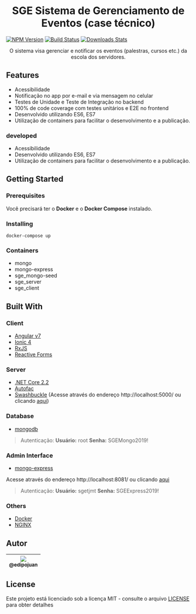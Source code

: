 <h1 align="center">SGE Sistema de Gerenciamento de Eventos (case técnico)</h1>

<p align="center">
  
  [![NPM Version][npm-image]][npm-url]
  [![Build Status][travis-image]][travis-url]
  [![Downloads Stats][npm-downloads]][npm-url]

</p>

<p align="center">
  O sistema visa gerenciar e notificar os eventos (palestras, cursos etc.) da escola dos servidores.
</p>

## Features

 * Acessibilidade
 * Notificação no app por e-mail e via mensagem no celular
 * Testes de Unidade e Teste de Integração no backend
 * 100% de code coverage com testes unitários e E2E no frontend
 * Desenvolvido utilizando ES6, ES7
 * Utilização de containers para facilitar o desenvolvimento e a publicação.

 ### developed

 * Acessibilidade
 * Desenvolvido utilizando ES6, ES7
 * Utilização de containers para facilitar o desenvolvimento e a publicação.

## Getting Started

### Prerequisites

Você precisará ter o **Docker** e o **Docker Compose** instalado.

### Installing

```
docker-compose up
```

### Containers

- mongo
- mongo-express
- sge_mongo-seed
- sge_server
- sge_client

## Built With

### Client

- [Angular v7](https://angular.io/)
- [Ionic 4](https://ionicframework.com/docs)
- [RxJS](https://rxjs-dev.firebaseapp.com/)
- [Reactive Forms](https://angular.io/guide/reactive-forms)

### Server

- [.NET Core 2.2](https://dotnet.microsoft.com/)
- [Autofac](https://autofac.org/)
- [Swashbuckle](https://docs.microsoft.com/pt-br/aspnet/core/tutorials/getting-started-with-swashbuckle?view=aspnetcore-3.0&tabs=visual-studio)
(Acesse através do endereço http://localhost:5000/ ou clicando [aqui](http://localhost:5000/))

### Database

- [mongodb](https://www.mongodb.com/)

> Autenticação: **Usuário:** root **Senha:** SGEMongo2019!

### Admin Interface

- [mongo-express](https://github.com/mongo-express/mongo-express)

Acesse através do endereço http://localhost:8081/ ou clicando [aqui](http://localhost:8081/)

> Autenticação: **Usuário:** sgetjmt **Senha:** SGEExpress2019!

### Others

- [Docker](https://www.docker.com/)
- [NGINX](https://www.nginx.com/)


## Autor

| [<img src="https://avatars1.githubusercontent.com/u/9813896?v=4&s=115"><br><sub>@edipojuan</sub>](https://github.com/edipojuan) |
| :-----------------------------------------------------------------------------------------------------------------------------: |


## License

Este projeto está licenciado sob a licença MIT - consulte o arquivo [LICENSE](LICENSE) para obter detalhes

[npm-image]: https://img.shields.io/npm/v/datadog-metrics.svg?style=flat-square
[npm-url]: https://npmjs.org/package/datadog-metrics
[npm-downloads]: https://img.shields.io/npm/dm/datadog-metrics.svg?style=flat-square
[travis-image]: https://img.shields.io/travis/dbader/node-datadog-metrics/master.svg?style=flat-square
[travis-url]: https://travis-ci.org/dbader/node-datadog-metrics
[wiki]: https://github.com/edipojuan/SGE/wiki